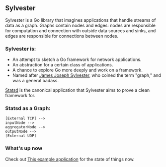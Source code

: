## Sylvester

Sylvester is a Go library that imagines applications that handle streams of data
as a graph. Graphs contain nodes and edges: nodes are responsible for computation
and connection with outside data sources and sinks, and edges are responsible for
connections between nodes.

### Sylvester is:

* An attempt to sketch a Go framework for network applications.
* An abstraction for a certain class of applications.
* A chance to explore Go more deeply and work on a framework.
* Named after <a href="http://en.wikipedia.org/wiki/James_Joseph_Sylvester">James Joseph Sylvester</a>, who coined the term "graph," and was a general badass.

<a href="http://github.com/etsy/statsd">Statsd</a> is the canonical application that
Sylvester aims to prove a clean framework for.

### Statsd as a Graph:

```
[External TCP] -->
inputNode -->
aggregatorNode -->
outputNode -->
[External UDP]
```

### What's up now

Check out <a href="https://github.com/mrb/sylvester/blob/master/examples/tcpudp/main.go">This example application</a> for the state of things now.
